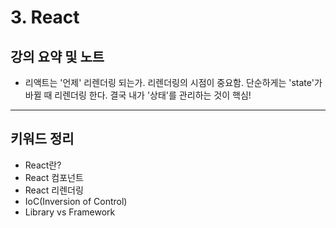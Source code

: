 # 3. React

## 강의 요약 및 노트

- 리액트는 '언제' 리렌더링 되는가. 리렌더링의 시점이 중요함. 단순하게는 'state'가 바뀔 때 리렌더링 한다. 결국 내가 '상태'를 관리하는 것이 핵심!

---

## 키워드 정리

- React란?
- React 컴포넌트
- React 리렌더링
- IoC(Inversion of Control)
- Library vs Framework
